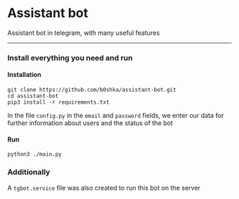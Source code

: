 # Assistant bot
Assistant bot in telegram, with many useful features
____
### Install everything you need and run
#### Installation
```
git clone https://github.com/b0shka/assistant-bot.git
cd assistant-bot
pip3 install -r requirements.txt
```
In the file `config.py` in the `email` and `password` fields, we enter our data for further information about users and the status of the bot
#### Run
```
python3 ./main.py
```

### Additionally
A `tgbot.service` file was also created to run this bot on the server
